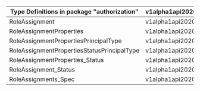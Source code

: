 | Type Definitions in package "authorization" | v1alpha1api20200801preview | v1beta20200801preview |
|---------------------------------------------|----------------------------|-----------------------|
| RoleAssignment                              | v1alpha1api20200801preview | v1beta20200801preview |
| RoleAssignmentProperties                    | v1alpha1api20200801preview | v1beta20200801preview |
| RoleAssignmentPropertiesPrincipalType       | v1alpha1api20200801preview | v1beta20200801preview |
| RoleAssignmentPropertiesStatusPrincipalType | v1alpha1api20200801preview | v1beta20200801preview |
| RoleAssignmentProperties_Status             | v1alpha1api20200801preview | v1beta20200801preview |
| RoleAssignment_Status                       | v1alpha1api20200801preview | v1beta20200801preview |
| RoleAssignments_Spec                        | v1alpha1api20200801preview | v1beta20200801preview |
